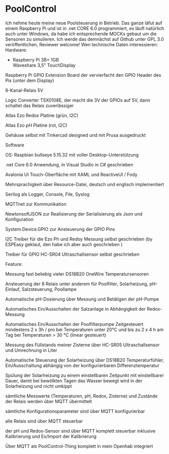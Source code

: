 # PoolControl
Ich nehme heute meine neue Poolsteuerung in Betrieb.
Das ganze läfut auf einem Raspberry Pi und ist in .net CORE 6.0 programmiert, es läuft natürlich auch unter Windows, da habe ich entsprechende MOCKs gebaut um die Sensoren zu simulieren. Ich werde das demnächst auf Github unter GPL 3.0 veröffentlichen, Reviewer welcome!
Wen technische Daten interessieren:
Hardware:
- Raspberry Pi 3B+ 1GB	
Waveshare 3,5" TouchDisplay
	
Raspberry Pi GPIO Extension Board der vervierfacht den GPIO Header des Pis (unter dem Display)
	
8-Kanal-Relais 5V
	
Logic Converter TSX0108E, der macht die 3V der GPIOs auf 5V, dann schaltet das Relais zuverlässiger
	
Atlas Ezo Redox Platine (grün, I2C)
	
Atlas Ezo pH Platine (rot, I2C)
	
Gehäuse selbst mit Tinkercad designed und mit Prusa ausgedruckt

Software


	
OS: Raspbian bullseye 5.15.32 mit voller Desktop-Unterstützung
	
.net Core 6.0 Anwendung, in Visual Studio in C# geschrieben
	

		
Avalonia UI Touch-Oberfläche mit XAML und ReactiveUI / Fody
		
Mehrsprachigkeit über Resource-Datei, deutsch und englisch implementiert
		
Serilog als Logger, Console, File, Syslog
		
MQTTnet zur Kommunikation
		
NewtonsoftJSON zur Realisierung der Serialisierung als Json und Konfiguration
		
System.Device.GPIO zur Ansteuerung der GPIO Pins
		
I2C Treiber für die Ezo Ph und Redoy Messung selbst geschrieben (by ESPEasy geklaut, den habe ich aber auch geschrieben )
		
Treiber für GPIO HC-SR04 Ultraschallsensor selbst geschrieben
	
	

Feature:


	
Messung fast beliebig vieler DS18B20 OneWire Temperatursensoren
	
Ansteuerung der 8 Relais unter anderem für Poolfilter, Solarheizung, pH-Einlauf, Salzsteuerung, Poollampe
	
Automatische pH-Dosierung über Messung und Betätigen der pH-Pumpe
	
Automatisches Ein/Ausschalten der Salzanlage in Abhängigkeit der Redox-Messung
	
Automatisches Ein/Ausschalten der Poolfilterpumpe Zeitgesteuert mindestens 2 x 3h / pro bei Temperaturen unter 20°C und bis zu 2 x 4 h am Tag bei Temperaturen > 30 °C (linear gesteuert)
	
Messung des Füllstands meiner Zisterne über HC-SR05 Ultraschallsensor und Umrechnung in Liter
	
Automatische Steuerung der Solarheizung über DS18B20 Temperaturfühler, Ein/Ausschaltung abhängig von der konfigurierbaren Differenztemperatur
	
Spülung der Solarheizung zu einem einstellbaren Zeitpunkt mit einstellbarer Dauer, damit bei bewölkten Tagen das Wasser bewegt wird in der Solarheizung und nicht umkippt
	
sämtliche Messwerte (Temperaturen, pH, Redox, Zisterne) und Zustände der Relais werden über MQTT übermittelt
	
sämtliche Konfigurationsparameter sind über MQTT konfigurierbar
	
alle Relais sind über MQTT steuerbar
	
der pH und Redox-Sensor sind über MQTT komplett steuerbar inklusive Kalibrierung und Ex/Import der Kalibrierung
	
Über MQTT als PoolControl-Thing komplett in mein Openhab integriert
